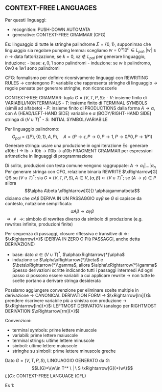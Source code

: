 ## CONTEXT-FREE LANGUAGES
Per questi linguaggi:
- recognition: PUSH-DOWN AUTOMATA
- generative: CONTEXT-FREE GRAMMAR (CFG)

Es:
	linguaggio di tutte le stringhe palindrome
	$\Sigma=\{0,1\}$, supponimao che linguaggio sia regolare
	pumping lemma: scegliamo $w=0^n10^n\in L_{pal},|w|\geq n$ -> data fattorizzazione, se $k=0$, $xz\notin L_{pal}$
	per generare linguaggio, induzione:
	- base: $\epsilon,0,1$ sono palindromi
	- induzione: se $w$ è palindromo, $0w0$ e $1w1$ sono palindromi

CFG: formalismo per definire ricorsivamente linguaggi con REWRITING RULES -> contengono P: variabile che rappresenta stringhe di linguaggio -> regole pensate per generare stringhe, non riconoscerle

CONTEXT-FREE GRAMMAR:
	tupla $G=(V,T,P,S)$:
	- $V$: insieme finito di VARIABILI/NONTERMINALS
	- $T$: insieme finito di TERMINAL SYMBOLS (simili ad alfabeto)
	- $P$: insieme finito di PRODUCTIONS dalla forma $A\rightarrow\alpha$, con $A$ (HEAD/LEFT-HAND SIDE) variabile e $\alpha$ (BODY/RIGHT-HAND SIDE) stringa di $(V\cup T)^*$
	- $S$: INITIAL SYMBOL/VARIABILE

Per linguaggio palindromo: $$G_{pal}=(\{P\},\{0,1\},A,P), \quad A=\{P\rightarrow\epsilon,P\rightarrow0,P\rightarrow1,P\rightarrow0P0,P\rightarrow1P1\}$$Generare stringa: usare una produzione in ogni iterazione
Es:
	generare a10b: I -> Ib -> I0b -> I10b -> a10b
	FRAGMENT GRAMMAR per espressioni aritmetiche in linguaggi di programmazione

Di solito, produzioni con testa comune vengono raggruppate: $A\rightarrow\alpha_1|...|\alpha_n$
Per generare stringa con CFG, relazione binaria REWRITE $\xRightarrow[G]{}$ su $(V\cup T)^*$:
	sia $G=(V,T,P,S), A\in V, \{\alpha,\beta\}\subset(V\cup T)^*$; se $(A\rightarrow\gamma)\in P$ allora $$\alpha A\beta \xRightarrow[G]{} \alpha\gamma\beta$$diciamo che $\alpha A\beta$ DERIVA IN UN PASSAGGIO $\alpha\gamma\beta$
	se $G$ si capisce da contesto, notazione semplificata: $$\alpha A\beta\Rightarrow\alpha\gamma\beta$$
$\Rightarrow\not\equiv\rightarrow$: simbolo di rewrites diverso da simbolo di produzione (e.g. rewrites infinite, produzioni finite)

Per sequenza di passaggi, closure riflessiva e transitive di $\Rightarrow$: $\xRightarrow{*}$ (DERIVA IN ZERO O PIù PASSAGGI, anche detta DERIVAZIONE)
- base: dato $\alpha\in(V\cup T)^*$, $\alpha\xRightarrow{*}\alpha$
- induzione se $\alpha\xRightarrow{*}\beta$ e $\beta\xRightarrow{*}\gamma$, allora $\alpha\xRightarrow{*}\gamma$
Spesso derivazioni scritte indicando tutti i passaggi intermedi
Ad ogni passo ci possono essere variabili a cui applicare rewrite -> non tutte le scelte portano a derivare stringa desiderata

Possiamo aggiungere convenzione per eliminare scelte multiple in derivazione -> CANONICAL DERIVATION FORM -> $\xRightarrow[lm]{}$: prendere riscrivere variabile più a sinistra con produzione -> $\xRightarrow[lm]{*}$: LEFTMOST DERIVATION
(analogo per RIGHTMOST DERIVATION $\xRightarrow[rm]{*}$)

Convenzioni:
- terminal symbols: prime lettere minuscole
- variabili: prime lettere maiuscole
- terminal strings: ultime lettere minuscole
- simboli: ultime lettere maiuscole
- stringhe su simboli: prime lettere minuscole greche

Dato $G=(V,T,P,S)$, LINGUAGGIO GENERATO da $G$: $$L(G)=\{w\in T^* \ | \ S \xRightarrow[G]{*}w\}$$$L(G)$: CONTEXT-FREE LANGUAGE (CFL)

Es 1:
